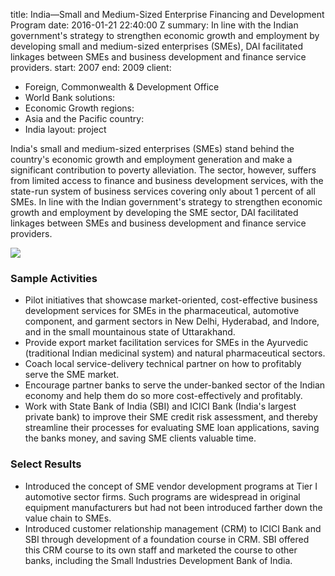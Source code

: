 
title: India—Small and Medium-Sized Enterprise Financing and Development Program
date: 2016-01-21 22:40:00 Z
summary: In line with the Indian government's strategy to strengthen economic growth
  and employment by developing small and medium-sized enterprises (SMEs), DAI facilitated
  linkages between SMEs and business development and finance service providers.
start: 2007
end: 2009
client:
- Foreign, Commonwealth & Development Office
- World Bank
solutions:
- Economic Growth
regions:
- Asia and the Pacific
country:
- India
layout: project


India's small and medium-sized enterprises (SMEs) stand behind the country's economic growth and employment generation and make a significant contribution to poverty alleviation. The sector, however, suffers from limited access to finance and business development services, with the state-run system of business services covering only about 1 percent of all SMEs. In line with the Indian government's strategy to strengthen economic growth and employment by developing the SME sector, DAI facilitated linkages between SMEs and business development and finance service providers.

![][1]

### Sample Activities

* Pilot initiatives that showcase market-oriented, cost-effective business development services for SMEs in the pharmaceutical, automotive component, and garment sectors in New Delhi, Hyderabad, and Indore, and in the small mountainous state of Uttarakhand.
* Provide export market facilitation services for SMEs in the Ayurvedic (traditional Indian medicinal system) and natural pharmaceutical sectors.
* Coach local service-delivery technical partner on how to profitably serve the SME market.
* Encourage partner banks to serve the under-banked sector of the Indian economy and help them do so more cost-effectively and profitably.
* Work with State Bank of India (SBI) and ICICI Bank (India's largest private bank) to improve their SME credit risk assessment, and thereby streamline their processes for evaluating SME loan applications, saving the banks money, and saving SME clients valuable time.

###  Select Results

* Introduced the concept of SME vendor development programs at Tier I automotive sector firms. Such programs are widespread in original equipment manufacturers but had not been introduced farther down the value chain to SMEs.
* Introduced customer relationship management (CRM) to ICICI Bank and SBI through development of a foundation course in CRM. SBI offered this CRM course to its own staff and marketed the course to other banks, including the Small Industries Development Bank of India.

[1]: https://assetify-dai.com/projects/India1.jpg
